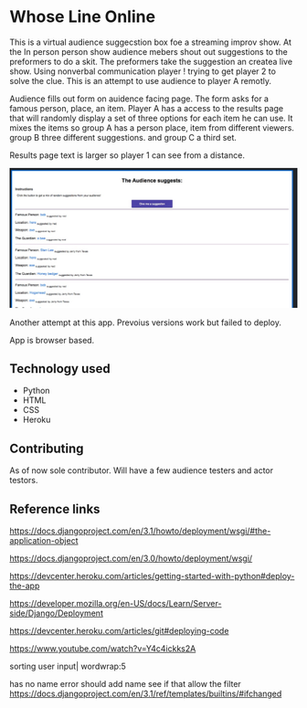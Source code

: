 # Whose Line Online

This is a virtual audience suggecstion box foe a streaming improv show. At the In person person show audience mebers shout out suggestions to the preformers to do a skit. The preformers take the suggestion an createa live show. Using nonverbal communication player ! trying to get player 2 to solve the clue. This is an attempt to use audience to player A remotly.

Audience fills out form on auidence facing page. The form asks for a famous person, place, an item. Player A has a access to the results page that will randomly display a set of three options for each item he can use. It mixes the items so group A has a person place, item from different viewers. group B three different suggestions. and group C a third set.

Results page text is larger so player 1 can see from a distance.

!["screen grab of app"](https://github.com/ClJarvis/WhoseLineOnline/blob/main/onlineimprov/images/whoseLineResult.jpg)

Another attempt at this app. Prevoius versions work but failed to deploy.

App is browser based.

## Technology used
* Python
* HTML
* CSS
* Heroku



## Contributing

As of now sole contributor. Will have a few audience testers and actor testors.

## Reference links

https://docs.djangoproject.com/en/3.1/howto/deployment/wsgi/#the-application-object

https://docs.djangoproject.com/en/3.0/howto/deployment/wsgi/

https://devcenter.heroku.com/articles/getting-started-with-python#deploy-the-app

https://developer.mozilla.org/en-US/docs/Learn/Server-side/Django/Deployment

https://devcenter.heroku.com/articles/git#deploying-code

https://www.youtube.com/watch?v=Y4c4ickks2A

sorting user input| wordwrap:5

has no name error should add name see if that allow the filter
https://docs.djangoproject.com/en/3.1/ref/templates/builtins/#ifchanged
